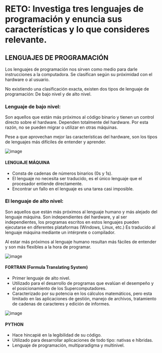 # RETO: Investiga tres lenguajes de programación y enuncia sus características y lo que consideres relevante.

## LENGUAJES DE PROGRAMACIÓN

Los lenguajes de programación nos sirven como medio para darle instrucciones a la computadora. 
Se clasifican según su próximidad con el hardware o al usuario.

No existiendo una clasificación exacta, existen dos tipos de lenguaje de programación: De bajo nivel y de alto nivel.

### Lenguaje de bajo nivel: 
Son aquellos que están más próximos al código binario y tienen un control directo sobre el hardware. 
Dependen totalmente del hardware. Por esta razón, no se pueden migrar o utilizar en otras máquinas.

Pese a que aprovechan mejor las características del hardware, son los tipos de lenguajes más difíciles de entender y aprender.

![image](https://user-images.githubusercontent.com/104279806/166305544-85c49750-35eb-428b-bd71-6c3e4e98fcd2.png)
#### LENGUAJE MÁQUINA 

* Consta de cadenas de números binarios (0s y 1s).
* El lenguaje no necesita ser traducido, es el único lenguaje que el procesador entiende directamente.
* Encontrar un fallo en el lenguaje es una tarea casi imposible.

### El lenguaje de alto nivel:
Son aquellos que están más próximos al lenguaje humano y más alejado del lenguaje máquina. Son independientes del hardware, y al ser independientes, los programas escritos en estos lenguajes pueden ejecutarse en diferentes plataformas (Windows, Linux, etc.)
Es traducido al lenguaje máquina mediante un intérprete o compilador.

Al estar más próximos al lenguaje humano resultan más fáciles de entender y son más flexibles a la hora de programar.

![image](https://user-images.githubusercontent.com/104279806/166309298-31e1fb10-95c1-48ef-a598-5b1c5fea489e.png)
#### FORTRAN (Formula Translating System)
* Primer lenguaje de alto nivel.
* Utilizado para el desarrollo de programas que evalúan el desempeño y el posicionamiento de los Supercomputadores.
* Caracterizado por su potencia en los cálculos matemáticos, pero esta limitado en las aplicaciones de gestión, manejo de archivos, tratamiento de cadenas de caracteres y edición de informes.

![image](https://user-images.githubusercontent.com/104279806/166123691-88267675-d01d-414b-bded-1f55aad093ad.png)
#### PYTHON 


* Hace hincapié en la legibilidad de su código.
* Utilizado para desarrollar aplicaciones de todo tipo: nativas e híbridas.
* Lenguaje de programación, multiparadigma y multinivel.


